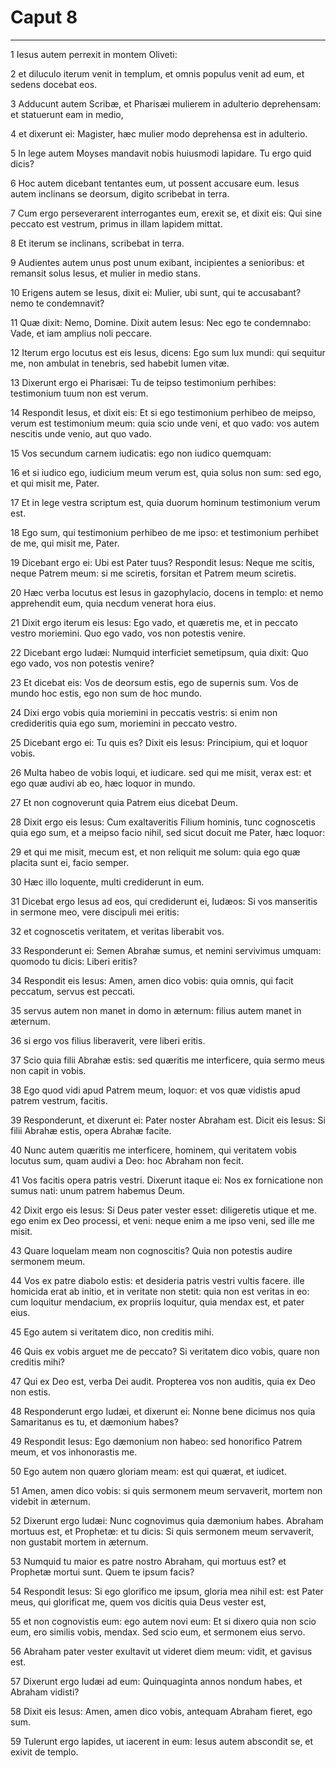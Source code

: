 # Caput 8

***

1 Iesus autem perrexit in montem Oliveti:

2 et diluculo iterum venit in templum, et omnis populus venit ad eum, et sedens docebat eos.

3 Adducunt autem Scribæ, et Pharisæi mulierem in adulterio deprehensam: et statuerunt eam in medio,

4 et dixerunt ei: Magister, hæc mulier modo deprehensa est in adulterio.

5 In lege autem Moyses mandavit nobis huiusmodi lapidare. Tu ergo quid dicis?

6 Hoc autem dicebant tentantes eum, ut possent accusare eum. Iesus autem inclinans se deorsum, digito scribebat in terra.

7 Cum ergo perseverarent interrogantes eum, erexit se, et dixit eis: Qui sine peccato est vestrum, primus in illam lapidem mittat.

8 Et iterum se inclinans, scribebat in terra.

9 Audientes autem unus post unum exibant, incipientes a senioribus: et remansit solus Iesus, et mulier in medio stans.

10 Erigens autem se Iesus, dixit ei: Mulier, ubi sunt, qui te accusabant? nemo te condemnavit?

11 Quæ dixit: Nemo, Domine. Dixit autem Iesus: Nec ego te condemnabo: Vade, et iam amplius noli peccare.

12 Iterum ergo locutus est eis Iesus, dicens: Ego sum lux mundi: qui sequitur me, non ambulat in tenebris, sed habebit lumen vitæ.

13 Dixerunt ergo ei Pharisæi: Tu de teipso testimonium perhibes: testimonium tuum non est verum.

14 Respondit Iesus, et dixit eis: Et si ego testimonium perhibeo de meipso, verum est testimonium meum: quia scio unde veni, et quo vado: vos autem nescitis unde venio, aut quo vado.

15 Vos secundum carnem iudicatis: ego non iudico quemquam:

16 et si iudico ego, iudicium meum verum est, quia solus non sum: sed ego, et qui misit me, Pater.

17 Et in lege vestra scriptum est, quia duorum hominum testimonium verum est.

18 Ego sum, qui testimonium perhibeo de me ipso: et testimonium perhibet de me, qui misit me, Pater.

19 Dicebant ergo ei: Ubi est Pater tuus? Respondit Iesus: Neque me scitis, neque Patrem meum: si me sciretis, forsitan et Patrem meum sciretis.

20 Hæc verba locutus est Iesus in gazophylacio, docens in templo: et nemo apprehendit eum, quia necdum venerat hora eius.

21 Dixit ergo iterum eis Iesus: Ego vado, et quæretis me, et in peccato vestro moriemini. Quo ego vado, vos non potestis venire.

22 Dicebant ergo Iudæi: Numquid interficiet semetipsum, quia dixit: Quo ego vado, vos non potestis venire?

23 Et dicebat eis: Vos de deorsum estis, ego de supernis sum. Vos de mundo hoc estis, ego non sum de hoc mundo.

24 Dixi ergo vobis quia moriemini in peccatis vestris: si enim non credideritis quia ego sum, moriemini in peccato vestro.

25 Dicebant ergo ei: Tu quis es? Dixit eis Iesus: Principium, qui et loquor vobis.

26 Multa habeo de vobis loqui, et iudicare. sed qui me misit, verax est: et ego quæ audivi ab eo, hæc loquor in mundo.

27 Et non cognoverunt quia Patrem eius dicebat Deum.

28 Dixit ergo eis Iesus: Cum exaltaveritis Filium hominis, tunc cognoscetis quia ego sum, et a meipso facio nihil, sed sicut docuit me Pater, hæc loquor:

29 et qui me misit, mecum est, et non reliquit me solum: quia ego quæ placita sunt ei, facio semper.

30 Hæc illo loquente, multi crediderunt in eum.

31 Dicebat ergo Iesus ad eos, qui crediderunt ei, Iudæos: Si vos manseritis in sermone meo, vere discipuli mei eritis:

32 et cognoscetis veritatem, et veritas liberabit vos.

33 Responderunt ei: Semen Abrahæ sumus, et nemini servivimus umquam: quomodo tu dicis: Liberi eritis?

34 Respondit eis Iesus: Amen, amen dico vobis: quia omnis, qui facit peccatum, servus est peccati.

35 servus autem non manet in domo in æternum: filius autem manet in æternum.

36 si ergo vos filius liberaverit, vere liberi eritis.

37 Scio quia filii Abrahæ estis: sed quæritis me interficere, quia sermo meus non capit in vobis.

38 Ego quod vidi apud Patrem meum, loquor: et vos quæ vidistis apud patrem vestrum, facitis.

39 Responderunt, et dixerunt ei: Pater noster Abraham est. Dicit eis Iesus: Si filii Abrahæ estis, opera Abrahæ facite.

40 Nunc autem quæritis me interficere, hominem, qui veritatem vobis locutus sum, quam audivi a Deo: hoc Abraham non fecit.

41 Vos facitis opera patris vestri. Dixerunt itaque ei: Nos ex fornicatione non sumus nati: unum patrem habemus Deum.

42 Dixit ergo eis Iesus: Si Deus pater vester esset: diligeretis utique et me. ego enim ex Deo processi, et veni: neque enim a me ipso veni, sed ille me misit.

43 Quare loquelam meam non cognoscitis? Quia non potestis audire sermonem meum.

44 Vos ex patre diabolo estis: et desideria patris vestri vultis facere. ille homicida erat ab initio, et in veritate non stetit: quia non est veritas in eo: cum loquitur mendacium, ex propriis loquitur, quia mendax est, et pater eius.

45 Ego autem si veritatem dico, non creditis mihi.

46 Quis ex vobis arguet me de peccato? Si veritatem dico vobis, quare non creditis mihi?

47 Qui ex Deo est, verba Dei audit. Propterea vos non auditis, quia ex Deo non estis.

48 Responderunt ergo Iudæi, et dixerunt ei: Nonne bene dicimus nos quia Samaritanus es tu, et dæmonium habes?

49 Respondit Iesus: Ego dæmonium non habeo: sed honorifico Patrem meum, et vos inhonorastis me.

50 Ego autem non quæro gloriam meam: est qui quærat, et iudicet.

51 Amen, amen dico vobis: si quis sermonem meum servaverit, mortem non videbit in æternum.

52 Dixerunt ergo Iudæi: Nunc cognovimus quia dæmonium habes. Abraham mortuus est, et Prophetæ: et tu dicis: Si quis sermonem meum servaverit, non gustabit mortem in æternum.

53 Numquid tu maior es patre nostro Abraham, qui mortuus est? et Prophetæ mortui sunt. Quem te ipsum facis?

54 Respondit Iesus: Si ego glorifico me ipsum, gloria mea nihil est: est Pater meus, qui glorificat me, quem vos dicitis quia Deus vester est,

55 et non cognovistis eum: ego autem novi eum: Et si dixero quia non scio eum, ero similis vobis, mendax. Sed scio eum, et sermonem eius servo.

56 Abraham pater vester exultavit ut videret diem meum: vidit, et gavisus est.

57 Dixerunt ergo Iudæi ad eum: Quinquaginta annos nondum habes, et Abraham vidisti?

58 Dixit eis Iesus: Amen, amen dico vobis, antequam Abraham fieret, ego sum.

59 Tulerunt ergo lapides, ut iacerent in eum: Iesus autem abscondit se, et exivit de templo.


